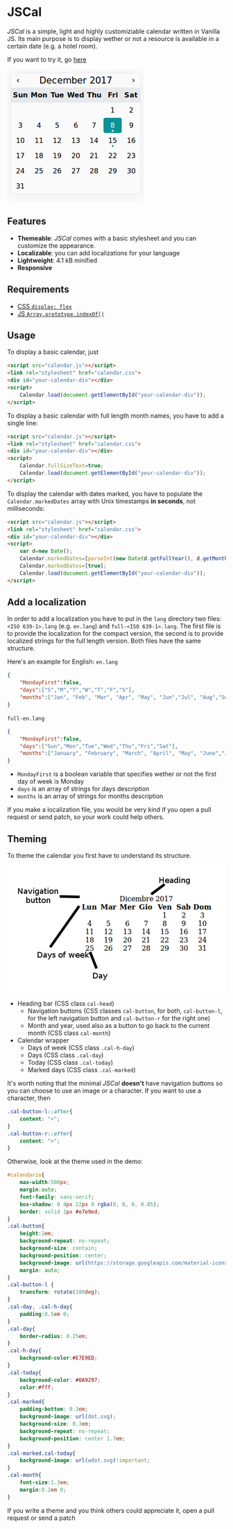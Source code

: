 # JSCal
_JSCal_ is a simple, light and highly customiziable calendar written in Vanilla JS. Its main purpose is to display wether or not a resource is available in a certain date (e.g. a hotel room).

If you want to try it, go [here](https:/eutampieri.github.io/JSCal)

![](doc/demo.png)
## Features
* **Themeable**: _JSCal_ comes with a basic stylesheet and you can customize the appearance.
* **Localizable**: you can add localizations for your language
* **Lightweight**: 4.1 kB minified
* **Responsive**
## Requirements
* [CSS `display: flex`](https://caniuse.com/#feat=flexbox)
* [JS `Array.prototype.indexOf()`](https://caniuse.com/#feat=es5)
## Usage
To display a basic calendar, just
```html
<script src="calendar.js"></script>
<link rel="stylesheet" href="calendar.css">
<div id="your-calendar-div"></div>
<script>
    Calendar.load(document.getElementById("your-calendar-div"));
</script>
```
To display a basic calendar with full length month names, you have to add a single line:
```html
<script src="calendar.js"></script>
<link rel="stylesheet" href="calendar.css">
<div id="your-calendar-div"></div>
<script>
    Calendar.fullSizeText=true;
    Calendar.load(document.getElementById("your-calendar-div"));
</script>
```
To display the calendar with dates marked, you have to populate the `Calendar.markedDates` array with Unix timestamps **in seconds**, not milliseconds:
```html
<script src="calendar.js"></script>
<link rel="stylesheet" href="calendar.css">
<div id="your-calendar-div"></div>
<script>
    var d=new Date();
    Calendar.markedDates=[parseInt(new Date(d.getFullYear(), d.getMonth(), d.getDate()+7).getTime()/1000)];
    Calendar.markedDates=[true];
    Calendar.load(document.getElementById("your-calendar-div"));
</script>
```
## Add a localization
In order to add a localization you have to put in the `lang` directory two files: `<ISO 639-1>.lang` (e.g. `en.lang`) and `full-<ISO 639-1>.lang`. The first file is to provide the localization for the compact version, the second is to provide localized strings for the full length version. Both files have the same structure.

Here's an example for English:
`en.lang`
```json
{
    "MondayFirst":false,
    "days":["S","M","T","W","T","F","S"],
    "months":["Jan", "Feb", "Mar", "Apr", "May", "Jun","Jul", "Aug","Sep","Oct","Nov","Dec"]
}
```
`full-en.lang`
```json
{
    "MondayFirst":false,
    "days":["Sun","Mon","Tue","Wed","Thu","Fri","Sat"],
    "months":["January", "February", "March", "April", "May", "June","July", "August","September","October","November","December"]
}
```
- `MondayFirst` is a boolean variable that specifies wether or not the first day of week is Monday
- `days` is an array of strings for days description
- `months` is an array of strings for months description

If you make a localization file, you would be very kind if you open a pull request or send patch, so your work could help others.
## Theming
To theme the calendar you first have to understand its structure.

![](doc/struttura.png)
* Heading bar (CSS class `cal-head`)
  - Navigation buttons (CSS classes `cal-button`, for both, `cal-button-l`, for the left navigation button and `cal-button-r` for the right one)
  - Month and year, used also as a button to go back to the current month (CSS class `cal-month`)
* Calendar wrapper
  - Days of week (CSS class `.cal-h-day`)
  - Days (CSS class `.cal-day`)
  - Today (CSS class `.cal-today`)
  - Marked days (CSS class `.cal-marked`)

It's worth noting that the minimal _JSCal_ **doesn't** have navigation buttons so you can choose to use an image or a character. If you want to use a character, then
```css
.cal-button-l::after{
    content: "<";
}
.cal-button-r::after{
    content: ">";
}
```
Otherwise, look at the theme used in the demo:
```css
#calendario{
    max-width:500px;
    margin:auto;
    font-family: sans-serif;
    box-shadow: 0 4px 22px 0 rgba(0, 0, 0, 0.05);
    border: solid 1px #e7e9ed;
}
.cal-button{
    height:1em;
    background-repeat: no-repeat;
    background-size: contain;
    background-position: center;
    background-image: url(https://storage.googleapis.com/material-icons/external-assets/v4/icons/svg/ic_keyboard_arrow_right_black_24px.svg);
    margin: auto;
}
.cal-button-l {
    transform: rotate(180deg);
}
.cal-day, .cal-h-day{
    padding:0.5em 0;
}
.cal-day{
    border-radius: 0.25em;
}
.cal-h-day{
    background-color:#E7E9ED;
}
.cal-today{
    background-color: #0A9297;
    color:#fff;
}
.cal-marked{
    padding-bottom: 0.3em;
    background-image: url(dot.svg);
    background-size: 0.3em;
    background-repeat: no-repeat;
    background-position: center 1.7em;
}
.cal-marked.cal-today{
    background-image: url(wdot.svg)!important;
}
.cal-month{
    font-size:1.3em;
    margin:0.2em 0;
}
```
If you write a theme and you think others could appreciate it, open a pull request or send a patch
